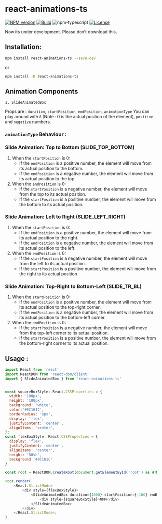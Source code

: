# react-animations-ts

[![NPM version][npm-image]][npm-url]
[![Build][github-build]][github-build-url]
![npm-typescript]
[![License][github-license]][github-license-url]


Now its under development. Please don’t download this. 
<!-- [**Live Demo**](https://Deba0099.github.io/react-animations-ts/) -->

## Installation:

```bash
npm install react-animations-ts --save-dev
```

or

```bash
npm install -D react-animations-ts
```

## Animation Components 

`1. SlideAnimatedBox` 

Props are : `duration`, `startPosition`, `endPosition`, `animationType` 
You can play around with `0` (Note : 0 is the actual position of the element), `positive` and `negative` numbers.

### `animationType` Behaviour : 
### Slide Animation: Top to Bottom (SLIDE_TOP_BOTTOM)

1. When the `startPosition` is 0:
   - If the `endPosition` is a positive number, the element will move from its actual position to the bottom.
   - If the `endPosition` is a negative number, the element will move from its actual position to the top.
2. When the `endPosition` is 0:
   - If the `startPosition` is a negative number, the element will move from the top to its actual position.
   - If the `startPosition` is a positive number, the element will move from the bottom to its actual position.


### Slide Animation: Left to Right (SLIDE_LEFT_RIGHT)

1. When the `startPosition` is 0:
   - If the `endPosition` is a positive number, the element will move from its actual position to the right.
   - If the `endPosition` is a negative number, the element will move from its actual position to the left.
2. When the `endPosition` is 0:
   - If the `startPosition` is a negative number, the element will move from the left to its actual position.
   - If the `startPosition` is a positive number, the element will move from the right to its actual position.


### Slide Animation: Top-Right to Bottom-Left (SLIDE_TR_BL)

1. When the `startPosition` is 0:
   - If the `endPosition` is a positive number, the element will move from its actual position to the top-right corner.
   - If the `endPosition` is a negative number, the element will move from its actual position to the bottom-left corner.
2. When the `endPosition` is 0:
   - If the `startPosition` is a negative number, the element will move from the top-left corner to its actual position.
   - If the `startPosition` is a positive number, the element will move from the bottom-right corner to its actual position.




## Usage :

```js
import React from 'react'
import ReactDOM from 'react-dom/client'
import { SlideAnimatedBox } from 'react-animations-ts'


const squareBoxStyle: React.CSSProperties = {
  width: '100px',
  height: '100px',
  background: 'white',
  color:'#0C161C',
  borderRadius: '8px',
  display: 'flex',
  justifyContent: 'center',
  alignItems: 'center',
};
const flexBoxStyle: React.CSSProperties = {
  display: 'flex',
  justifyContent: 'center',
  alignItems: 'center',
  height: '80vh',
  background:'#0C161C'
}

const root = ReactDOM.createRoot(document.getElementById('root') as HTMLElement)

root.render(
    <React.StrictMode>
        <div style={flexBoxStyle}>
            <SlideAnimatedBox duration={1000} startPosition={-100} endPosition={100}>
                <div style={squareBoxStyle}>OMM</div>
            </SlideAnimatedBox>
        </div>
    </React.StrictMode>,
)

```

[npm-url]: https://www.npmjs.com/package/react-animations-ts
[npm-image]: https://img.shields.io/npm/v/react-animations-ts
[github-license]: https://img.shields.io/github/license/Deba0099/react-animations-ts
[github-license-url]: https://github.com/Deba0099/react-animations-ts/blob/master/LICENSE
[github-build]: https://github.com/Deba0099/react-animations-ts/actions/workflows/publish.yml/badge.svg
[github-build-url]: https://github.com/Deba0099/react-animations-ts/actions/workflows/publish.yml
[npm-typescript]: https://img.shields.io/npm/types/react-animations-ts
